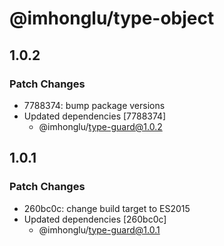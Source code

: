 # @imhonglu/type-object

## 1.0.2

### Patch Changes

- 7788374: bump package versions
- Updated dependencies [7788374]
  - @imhonglu/type-guard@1.0.2

## 1.0.1

### Patch Changes

- 260bc0c: change build target to ES2015
- Updated dependencies [260bc0c]
  - @imhonglu/type-guard@1.0.1
